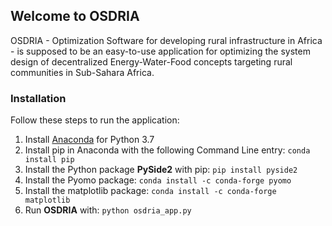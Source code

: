 ## Welcome to OSDRIA

OSDRIA - Optimization Software for developing rural infrastructure in Africa - is supposed to be an easy-to-use application for optimizing the system design of decentralized Energy-Water-Food concepts targeting rural communities in Sub-Sahara Africa.

### Installation

Follow these steps to run the application:

1. Install [Anaconda](https://www.anaconda.com/distribution/#download-section) for Python 3.7
2. Install pip in Anaconda with the following Command Line entry: `conda install pip`
3. Install the Python package **PySide2** with pip: `pip install pyside2`
4. Install the Pyomo package: `conda install -c conda-forge pyomo`
5. Install the matplotlib package: `conda install -c conda-forge matplotlib`
3. Run **OSDRIA** with: `python osdria_app.py`
